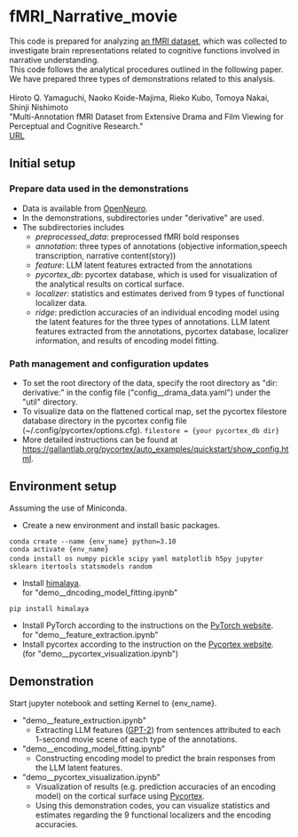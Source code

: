 # fMRI_Narrative_movie
This code is prepared for analyzing [an fMRI dataset](openNeuroURL), which was collected to investigate brain representations related to cognitive functions involved in narrative understanding.<br>
This code follows the analytical procedures outlined in the following paper.<br>
We have prepared three types of demonstrations related to this analysis.<br>
<br>
Hiroto Q. Yamaguchi, Naoko Koide-Majima, Rieko Kubo, Tomoya Nakai, Shinji Nishimoto<br>
"Multi-Annotation fMRI Dataset from Extensive Drama and Film Viewing for Perceptual and Cognitive Research."<br>
[URL](xxx)<br>

## Initial setup
### Prepare data used in the demonstrations
- Data is available from [OpenNeuro](url).
- In the demonstrations, subdirectories under "derivative" are used.
- The subdirectories includes
  - *preprocessed_data*: preprocessed fMRI bold responses
  - *annotation*: three types of annotations (objective information,speech transcription, narrative content(story))
  - *feature*: LLM latent features extracted from the annotations
  - *pycortex_db*: pycortex database, which is used for visualization of the analytical results on cortical surface.
  - *localizer*: statistics and estimates derived from 9 types of functional localizer data.
  - *ridge*: prediction accuracies of an individual encoding model using the latent features for the three types of annotations.
  LLM latent features extracted from the annotations, pycortex database, localizer information, and results of encoding model fitting.
### Path management and configuration updates
- To set the root directory of the data, specify the root directory as "dir: derivative:" in the config file ("config__drama_data.yaml") under the "util" directory.
- To visualize data on the flattened cortical map, set the pycortex filestore database directory in the pycortex config file (~/.config/pycortex/options.cfg).
``filestore = {your pycortex_db dir}``
- More detailed instructions can be found at https://gallantlab.org/pycortex/auto_examples/quickstart/show_config.html.

## Environment setup
Assuming the use of Miniconda.
- Create a new environment and install basic packages.<br>
```
conda create --name {env_name} python=3.10
conda activate {env_name}
conda install os numpy pickle scipy yaml matplotlib h5py jupyter　sklearn itertools statsmodels random
```
- Install [himalaya](https://github.com/gallantlab/himalaya).<br>
for "demo__dncoding_model_fitting.ipynb"
```
pip install himalaya
```
- Install PyTorch according to the instructions on the [PyTorch website](https://pytorch.org/).<br>
for "demo__feature_extraction.ipynb"
- Install pycortex according to the instruction on the [Pycortex website](https://gallantlab.org/pycortex/install.html).<br> (for "demo__pycortex_visualization.ipynb")<br>

## Demonstration
Start jupyter notebook and setting Kernel to {env_name}.
- "demo__feature_extruction.ipynb"
  - Extracting LLM features ([GPT-2](https://d4mucfpksywv.cloudfront.net/better-language-models/language_models_are_unsupervised_multitask_learners.pdf)) from sentences attributed to each 1-second movie scene of each type of the annotations.
- "demo__encoding_model_fitting.ipynb"
  - Constructing encoding model to predict the brain responses from the LLM latent features.
- "demo__pycortex_visualization.ipynb"
  - Visualization of results (e.g. prediction accuracies of an encoding model) on the cortical surface using [Pycortex](https://gallantlab.org/pycortex/index.html).
  - Using this demonstration codes, you can visualize statistics and estimates regarding the 9 functional localizers and the encoding accuracies.


